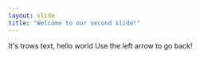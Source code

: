 ```yaml
---
layout: slide
title: "Welcome to our second slide!"
---
```

It's trows text, hello world
Use the left arrow to go back!